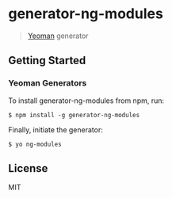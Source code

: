 # generator-ng-modules

> [Yeoman](http://yeoman.io) generator


## Getting Started

### Yeoman Generators

To install generator-ng-modules from npm, run:

```
$ npm install -g generator-ng-modules
```

Finally, initiate the generator:

```
$ yo ng-modules
```
## License

MIT
